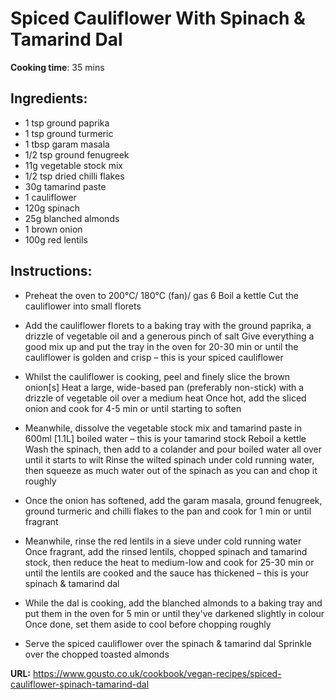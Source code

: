 # Spiced Cauliflower With Spinach & Tamarind Dal

**Cooking time**: 35 mins

## Ingredients:

- 1 tsp ground paprika
- 1 tsp ground turmeric
- 1 tbsp garam masala
- 1/2 tsp ground fenugreek
- 11g vegetable stock mix
- 1/2 tsp dried chilli flakes
- 30g tamarind paste
- 1 cauliflower
- 120g spinach
- 25g blanched almonds
- 1 brown onion
- 100g red lentils

## Instructions:

- Preheat the oven to 200°C/ 180°C (fan)/ gas 6
  Boil a kettle
  Cut the cauliflower into small florets

- Add the cauliflower florets to a baking tray with the ground paprika, a drizzle of vegetable oil and a generous pinch of salt
  Give everything a good mix up and put the tray in the oven for 20-30 min or until the cauliflower is golden and crisp – this is your spiced cauliflower

- Whilst the cauliflower is cooking, peel and finely slice the brown onion[s]
  Heat a large, wide-based pan (preferably non-stick) with a drizzle of vegetable oil over a medium heat
  Once hot, add the sliced onion and cook for 4-5 min or until starting to soften

- Meanwhile, dissolve the vegetable stock mix and tamarind paste in 600ml [1.1L] boiled water – this is your tamarind stock
  Reboil a kettle
  Wash the spinach, then add to a colander and pour boiled water all over until it starts to wilt
  Rinse the wilted spinach under cold running water, then squeeze as much water out of the spinach as you can and chop it roughly

- Once the onion has softened, add the garam masala, ground fenugreek, ground turmeric and chilli flakes to the pan and cook for 1 min or until fragrant

- Meanwhile, rinse the red lentils in a sieve under cold running water
  Once fragrant, add the rinsed lentils, chopped spinach and tamarind stock, then reduce the heat to medium-low and cook for 25-30 min or until the lentils are cooked and the sauce has thickened – this is your spinach & tamarind dal

- While the dal is cooking, add the blanched almonds to a baking tray and put them in the oven for 5 min or until they've darkened slightly in colour
  Once done, set them aside to cool before chopping roughly

- Serve the spiced cauliflower over the spinach & tamarind dal
  Sprinkle over the chopped toasted almonds

**URL:** https://www.gousto.co.uk/cookbook/vegan-recipes/spiced-cauliflower-spinach-tamarind-dal
